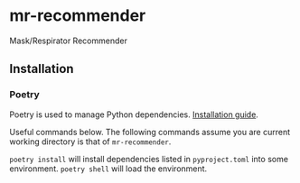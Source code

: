 # mr-recommender
Mask/Respirator Recommender

## Installation

### Poetry

Poetry is used to manage Python dependencies. [Installation guide](https://python-poetry.org/docs/#installation).

Useful commands below. The following commands assume you are current working directory is that of `mr-recommender`.

`poetry install` will install dependencies listed in `pyproject.toml` into some environment.
`poetry shell` will load the environment.
